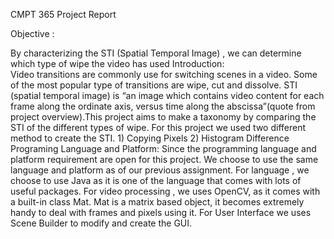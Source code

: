 CMPT 365 Project Report 
 
Objective :  

By characterizing the STI (Spatial Temporal Image) , we can determine which type of wipe the video has used Introduction:  
Video transitions are commonly use for switching scenes in a video. Some of the most popular type of transitions are wipe, cut and dissolve. STI (spatial temporal image) is “an image which contains video content for each frame along the ordinate axis, versus time along the abscissa”(quote from project overview).This project aims to make a taxonomy by comparing the 
STI of the different types of wipe. For this project we used two different method to create the STI. 1) Copying Pixels 2) Histogram Difference Programing Language and Platform: Since the programming language and platform requirement are open for this project. We choose to use the same language and platform as of our previous assignment. For language , we choose to use Java as it is one of the language that comes with lots of useful packages. For video processing , we uses OpenCV, as it comes with a built-in class Mat. Mat is a matrix based object, it becomes extremely handy to deal with frames and pixels using it. For User Interface we uses Scene Builder to modify and create the GUI. 

